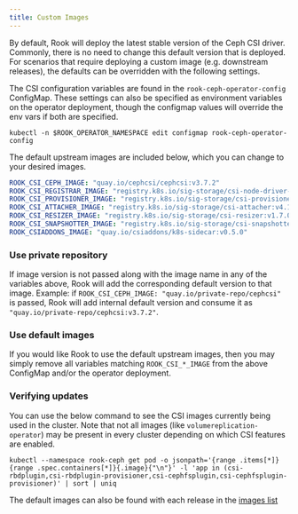 ```yaml
---
title: Custom Images
---
```


By default, Rook will deploy the latest stable version of the Ceph CSI driver.
Commonly, there is no need to change this default version that is deployed.
For scenarios that require deploying a custom image (e.g. downstream releases),
the defaults can be overridden with the following settings.

The CSI configuration variables are found in the `rook-ceph-operator-config` ConfigMap.
These settings can also be specified as environment variables on the operator deployment, though
the configmap values will override the env vars if both are specified.

```console
kubectl -n $ROOK_OPERATOR_NAMESPACE edit configmap rook-ceph-operator-config
```

The default upstream images are included below, which you can change to your desired images.

```yaml
ROOK_CSI_CEPH_IMAGE: "quay.io/cephcsi/cephcsi:v3.7.2"
ROOK_CSI_REGISTRAR_IMAGE: "registry.k8s.io/sig-storage/csi-node-driver-registrar:v2.7.0"
ROOK_CSI_PROVISIONER_IMAGE: "registry.k8s.io/sig-storage/csi-provisioner:v3.4.0"
ROOK_CSI_ATTACHER_IMAGE: "registry.k8s.io/sig-storage/csi-attacher:v4.1.0"
ROOK_CSI_RESIZER_IMAGE: "registry.k8s.io/sig-storage/csi-resizer:v1.7.0"
ROOK_CSI_SNAPSHOTTER_IMAGE: "registry.k8s.io/sig-storage/csi-snapshotter:v6.2.1"
ROOK_CSIADDONS_IMAGE: "quay.io/csiaddons/k8s-sidecar:v0.5.0"
```

### **Use private repository**

If image version is not passed along with the image name in any of the variables above,
Rook will add the corresponding default version to that image.
Example: if `ROOK_CSI_CEPH_IMAGE: "quay.io/private-repo/cephcsi"` is passed,
Rook will add internal default version and consume it as `"quay.io/private-repo/cephcsi:v3.7.2"`.

### **Use default images**

If you would like Rook to use the default upstream images, then you may simply remove all
variables matching `ROOK_CSI_*_IMAGE` from the above ConfigMap and/or the operator deployment.

### **Verifying updates**

You can use the below command to see the CSI images currently being used in the cluster. Note that
not all images (like `volumereplication-operator`) may be present in every cluster depending on
which CSI features are enabled.

```console
kubectl --namespace rook-ceph get pod -o jsonpath='{range .items[*]}{range .spec.containers[*]}{.image}{"\n"}' -l 'app in (csi-rbdplugin,csi-rbdplugin-provisioner,csi-cephfsplugin,csi-cephfsplugin-provisioner)' | sort | uniq
```

The default images can also be found with each release in the [images list](https://github.com/koor-tech/koor/blob/master/deploy/examples/images.txt)
